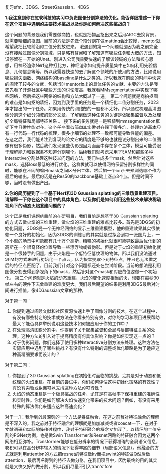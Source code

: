 复习sfm、3DGS、StreetGaussian、4DGS

**1.我注意到你在虹软科技的实习中负责图像分割算法的优化。能否详细描述一下你在这个项目中遇到的主要技术挑战以及你是如何解决这些挑战的？**

这个问题的背景是我们需要做商拍，也就是把物品抠出来之后用AIGC去换背景，就需要精细的抠图。目前的方法是先做个预分割在做matting会比较慢，mentor就希望我把比较前沿的二值分割放进来。
我遇到的第一个问题就是因为我之前完全没有接触过图像分割领域，只是略有耳闻和了解知道有哪些任务和大概的方法，知识停留在一开始的Unet。刚进入公司我需要快速的了解该领域的方法和核心思想，用神经渲染Nerf这种打比方，神经渲染如何提升质量集中在如何利用先验信息、几何信息等等。所以我需要快速的去了解这个领域的所使用的方法，比如说用哪些损失函数、网络结构的baseline是什么之类的。所以我就在前面的时间中快速的阅读了较多的文献，包括当时mentor给出的具体任务的文献。主要的方法是我去先看了开源社区中哪些方法的讨论度高，我就看MMsegmentation中实现了哪些网络，然后把这些网络的结构和方法大概过了一遍。
第二个问题就是商拍抠图的难点是如何抠的精细，因为到我手里的任务是一个精细化二值分割任务，2023年才提出的一个任务。如果用传统的网络做的一般都不太好。所以通过梳理高清图像分割这个细分领域的部分文章，了解到做这种任务的关键是做密集监督以及处理好全局特征和局部特征关系 。
接下来的任务就是一是移植到mmsegmentation框架下并且做性能对齐，这个任务看似简单其实做对齐踩了很多坑，处理办法基本只有一行代码一行代码的梳理，很多小细节的处理不一致都可能导致性能的偏差。
在这之后，我们能关注到复现的论文它的精度是不够的也就是说分割出来的二值图像有很多伪影，然后我们发现这些伪影是因为画面中存在多个主体，模型可能受限于理解能力和数据集不知道分割哪个。后续我们就考虑采用了SAM和那些多种Interactive分割处理这种歧义问题的方法。我们生成多个mask，然后针对这些mask，选择loss最低的进行优化。这样做就可以使得网络保留分割多样性的同时，能够在不同的输出mask之间区分出主体。然后加一个iou头去预测选哪个作为最后的输出。最后的话是在Res50的backbone基础上涨点3个点。但是时间不够，当时没有做出产出。

**2.你的简历提到了一个基于Nerf和3D Gaussian splatting的三维场景重建项目。请解释一下你在这个项目中的具体角色，以及你们是如何利用这些技术来解决稀疏视角下的动态火焰重建问题的？**

这个正是我们课题组目前的在研项目，我们目前是想基于3D Gaussian splatting 的方式去做火焰的三维重建，做火焰的三维重建的难点比较多。首先是3DGS的初始化问题，3DGS是一个无神经网络的显示三维重建模型，他的重建效果其实很依赖一个良好的初始化，因为3DGS的训练目的其实就是过拟合到每一张图片上，一个小型的场景中可能都有几十万个高斯，糟糕的初始化就很可能导致最后优化到的高斯在一个很奇怪的位置导致一些漂浮物或者伪影。但是对于火焰的重建初始化就是一个很棘手的问题，由于火焰是一个低特征低纹理的物体，所以我们没法通过SFM的方式来进行初始化一个点云。因为根本提取不到特征点，并且也无法做之后的特征点匹配了。目前我们针对这个问题都还处在尝试阶段。当前的想法是利用图像分割去得到多视角下的mask，然后针对这个mask和对应的位姿做一个初始化。
第二个问题就是火焰的动态重建，火焰的变化速度相当的快，想要在每秒30帧左右的硬件下去做重建的难度更大。我们最后期望的结果是利用3DGS最后对时间进行插值，像4DGaussian文章的那种。


对于第一问：

1. 你提到通过阅读文献和社区资源快速上手了图像分割的技术。在这个过程中，有没有哪些特定的技术或方法在你看来特别有效，对你的学习和项目进展帮助最大？能否具体举例说明这些技术如何被应用于你的工作中？
2. 在处理高清图像分割中，你提到了关于密集监督和全局与局部特征关系的处理。这种方法的引入对于提高精度有何具体影响？你是如何实现这一点的？
3. 对于伪影问题，你们选择了使用多种Interactive分割方法来处理。这种方法在实际应用中遇到了哪些挑战？有没有什么特别的调整或优化策略是为了适应这种高精细要求而设计的？

对于第二问：

1. 你提到了3D Gaussian splatting在初始化时面临的挑战，尤其是对于动态和低纹理的火焰重建。在目前的尝试中，你们如何评估这种初始化策略的有效性？有没有实验或数据可以支持这种方法的可行性？
2. 火焰的动态重建是一个极具挑战的任务，尤其是在高帧率下保持重建的准确性和实时性。你们是如何解决火焰快速变化带来的技术问题？例如，有没有采用特殊的算法优化来适应这种高速变化？

对于一.1：我学到的最深刻的一个方法是特征融合，在这之前我对特征融合的理解是不深入的，我之前对于特征融合的理解就是加加减减或者concat一下，在对于文献调研和实际的操作过程中，我对于特征融合的概念又加深了，以精细的二值分割的PGNet为例，他是做Swin Transformer和Resnet网路的特征融合因为这两个网络相互弥补。Transformer能够在低分辨率的情况下获得准确的全局语义信息，卷积可以在高分辨率输入的情况下获得丰富的细节（局部语义信息）。他融合的方式就是利用attention的方式把resnet的特征做kv而把swint的特征做Q然后做attention，最后再把得到的特征去做分割。在我们项目中，因为最终的目的其实就是又快又好的做分割，所以我们尽量不引入tran's'fo'e